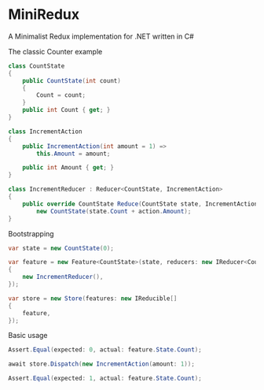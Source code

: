 # MiniRedux
A Minimalist Redux implementation for .NET written in C#

The classic Counter example

```csharp
class CountState
{
    public CountState(int count)
    {
        Count = count;
    }
    public int Count { get; }
}

class IncrementAction
{
    public IncrementAction(int amount = 1) => 
        this.Amount = amount;

    public int Amount { get; }
}

class IncrementReducer : Reducer<CountState, IncrementAction>
{
    public override CountState Reduce(CountState state, IncrementAction action) =>
        new CountState(state.Count + action.Amount);
}
```

Bootstrapping

```csharp
var state = new CountState(0);

var feature = new Feature<CountState>(state, reducers: new IReducer<CountState>[]
{
    new IncrementReducer(),
});

var store = new Store(features: new IReducible[]
{
    feature,
});
```

Basic usage

```csharp
Assert.Equal(expected: 0, actual: feature.State.Count);

await store.Dispatch(new IncrementAction(amount: 1));

Assert.Equal(expected: 1, actual: feature.State.Count);
```
